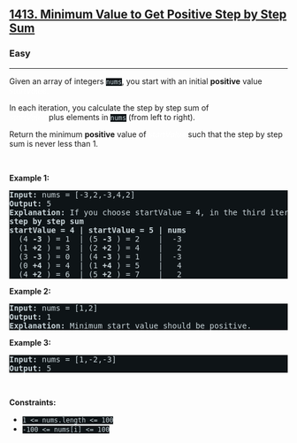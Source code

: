 <h2><a href="https://leetcode.com/problems/minimum-value-to-get-positive-step-by-step-sum/">1413. Minimum Value to Get Positive Step by Step Sum</a></h2><h3>Easy</h3><hr><div><p>Given an array of integers&nbsp;<code style="background-color: rgb(14, 20, 23) !important; color: rgb(201, 213, 218) !important;">nums</code>, you start with an initial <strong>positive</strong> value <em style="color: rgb(255, 255, 255) !important;">startValue</em><em style="color: rgb(255, 255, 255) !important;">.</em></p>

<p>In each iteration, you calculate the step by step sum of <em style="color: rgb(255, 255, 255) !important;">startValue</em>&nbsp;plus&nbsp;elements in <code style="background-color: rgb(14, 20, 23) !important; color: rgb(201, 213, 218) !important;">nums</code>&nbsp;(from left to right).</p>

<p>Return the minimum <strong>positive</strong> value of&nbsp;<em style="color: rgb(255, 255, 255) !important;">startValue</em> such that the step by step sum is never less than 1.</p>

<p>&nbsp;</p>
<p><strong>Example 1:</strong></p>

<pre style="background-color: rgb(14, 20, 23) !important; color: rgb(201, 213, 218) !important;"><strong>Input:</strong> nums = [-3,2,-3,4,2]
<strong>Output:</strong> 5
<strong>Explanation: </strong>If you choose startValue = 4, in the third iteration your step by step sum is less than 1.
<strong>step by step sum</strong>
<strong>startValue = 4 | startValue = 5 | nums</strong>
  (4 <strong>-3</strong> ) = 1  | (5 <strong>-3</strong> ) = 2    |  -3
  (1 <strong>+2</strong> ) = 3  | (2 <strong>+2</strong> ) = 4    |   2
  (3 <strong>-3</strong> ) = 0  | (4 <strong>-3</strong> ) = 1    |  -3
  (0 <strong>+4</strong> ) = 4  | (1 <strong>+4</strong> ) = 5    |   4
  (4 <strong>+2</strong> ) = 6  | (5 <strong>+2</strong> ) = 7    |   2
</pre>

<p><strong>Example 2:</strong></p>

<pre style="background-color: rgb(14, 20, 23) !important; color: rgb(201, 213, 218) !important;"><strong>Input:</strong> nums = [1,2]
<strong>Output:</strong> 1
<strong>Explanation:</strong> Minimum start value should be positive. 
</pre>

<p><strong>Example 3:</strong></p>

<pre style="background-color: rgb(14, 20, 23) !important; color: rgb(201, 213, 218) !important;"><strong>Input:</strong> nums = [1,-2,-3]
<strong>Output:</strong> 5
</pre>

<p>&nbsp;</p>
<p><strong>Constraints:</strong></p>

<ul>
	<li><code style="background-color: rgb(14, 20, 23) !important; color: rgb(201, 213, 218) !important;">1 &lt;= nums.length &lt;= 100</code></li>
	<li><code style="background-color: rgb(14, 20, 23) !important; color: rgb(201, 213, 218) !important;">-100 &lt;= nums[i] &lt;= 100</code></li>
</ul>
</div>